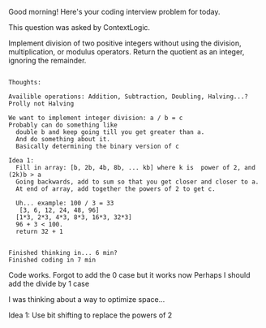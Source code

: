 Good morning! Here's your coding interview problem for today.

This question was asked by ContextLogic.

Implement division of two positive integers without using the division, multiplication, or modulus operators. Return the quotient as an integer, ignoring the remainder.

~~~~~~~~~~~~~~~~~~~~~~~~~~~

Thoughts:

Availible operations: Addition, Subtraction, Doubling, Halving...? Prolly not Halving

We want to implement integer division: a / b = c
Probably can do something like
  double b and keep going till you get greater than a.
  And do something about it.
  Basically determining the binary version of c

Idea 1:
  Fill in array: [b, 2b, 4b, 8b, ... kb] where k is  power of 2, and (2k)b > a
  Going backwards, add to sum so that you get closer and closer to a.
  At end of array, add together the powers of 2 to get c.

  Uh... example: 100 / 3 = 33
   [3, 6, 12, 24, 48, 96]
  [1*3, 2*3, 4*3, 8*3, 16*3, 32*3]
  96 + 3 < 100.
  return 32 + 1


Finished thinking in... 6 min?
Finished coding in 7 min

~~~~~~~~~~~~~~~~~~~~~~~~~~~~~~

Code works. Forgot to add the 0 case but it works now
Perhaps I should add the divide by 1 case

I was thinking about a way to optimize space...

Idea 1:
  Use bit shifting to replace the powers of 2
